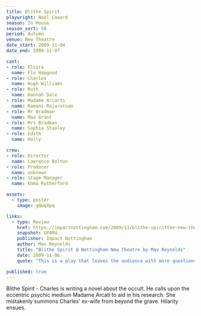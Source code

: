```yaml
---
title: Blithe Spirit
playwright: Noël Coward
season: In House
season_sort: 50
period: Autumn
venue: New Theatre
date_start: 2009-11-04
date_end: 2009-11-07

cast:
- role: Elvira
  name: Flo Hapgood
- role: Charles
  name: Hugh Williams
- role: Ruth
  name: Hannah Dale
- role: Madame Arcarti
  name: Ramani Rajaratnam
- role: Mr Bradman
  name: Max Grant
- role: Mrs Bradman
  name: Sophia Stanley
- role: Edith
  name: Holly

crew:
- role: Director
  name: Lawrence Bolton
- role: Producer
  name: unknown
- role: Stage Manager
  name: Emma Rutherford

assets:
  - type: poster
    image: gQwqXpq

links:
  - type: Review
    href: https://impactnottingham.com/2009/11/blithe-spiritthe-new-theatre-by-mav-reynolds/
    snapshot: GP4Rd
    publisher: Impact Nottingham
    author: Mav Reynolds
    title: "Blithe Spirit @ Nottingham New Theatre by Mav Reynolds"
    date: 2009-11-06
    quote: "This is a play that leaves the audience with more questions than answers. I shall not bore you with all of mine, since you have already been subjected to several of them. It is, nevertheless, a play that can deliver."

published: true
---
```


Blithe Spirit - Charles is writing a novel about the occult. He calls upon the eccentric psychic medium Madame Arcati to aid in his research. She mistakenly summons Charles' ex-wife from beyond the grave. Hilarity ensues.
